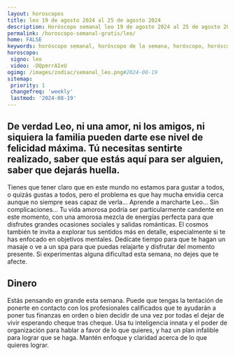 ```yaml
---
layout: horoscopos
title: leo 19 de agosto 2024 al 25 de agosto 2024 
description: Horóscopo semanal leo 19 de agosto 2024 al 25 de agosto 2024. De verdad Leo, ni una amor, ni los amigos, ni siquiera la familia pueden darte ese nivel de felicidad máxima. Tú necesitas sentirte realizado, saber que estás aquí para ser alguien, saber que dejarás huella.
permalink: /horoscopo-semanal-gratis/leo/
home: FALSE
keywords: horóscopo semanal, horóscopo de la semana, horóscopo, horóscopo gratis,horóscopos, horóscopo esperanza gracia, horoscopos leo la semana, horóscopos gratis, Tarot, Astrologia, Zodíaco, leo, horoscopo gratis, semanal
horoscopo:
 signo: leo
 video: -DQpmrrAIeU
ogimg: /images/zodiac/semanal_leo.png#2024-08-19
sitemap:
 priority: 1
 changefreq: 'weekly'
 lastmod: '2024-08-19'
---
```




## De verdad Leo, ni una amor, ni los amigos, ni siquiera la familia pueden darte ese nivel de felicidad máxima. Tú necesitas sentirte realizado, saber que estás aquí para ser alguien, saber que dejarás huella.

Tienes que tener claro que en este mundo no estamos para gustar a todos, o quizás gustas a todos, pero el problema es que hay mucha envidia cerca aunque no siempre seas capaz de verla… 
Aprende a marcharte Leo… Sin complicaciones…
Tu vida amorosa podría ser particularmente candente en este momento, con una amorosa mezcla de energías perfecta para que disfrutes grandes ocasiones sociales y salidas románticas. El cosmos también te invita a explorar tus sentidos más en detalle, especialmente si te has enfocado en objetivos mentales. Dedícate tiempo para que te hagan un masaje o ve a un spa para que puedas relajarte y disfrutar del momento presente. Si experimentas alguna dificultad esta semana, no dejes que te afecte.

## Dinero

Estás pensando en grande esta semana. Puede que tengas la tentación de ponerte en contacto con los profesionales calificados que te ayudarán a poner tus finanzas en orden o bien decidir de una vez por todas el dejar de vivir esperando cheque tras cheque. Usa tu inteligencia innata y el poder de organización para hablar a favor de lo que quieres, y haz un plan infalible para lograr que se haga. Mantén enfoque y claridad acerca de  lo que quieres lograr.
